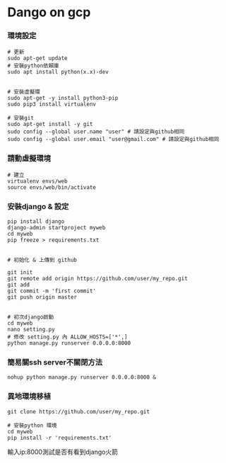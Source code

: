 
# Dango on gcp

### 環境設定

```
# 更新
sudo apt-get update
# 安裝python依賴庫
sudo apt install python(x.x)-dev


# 安裝虛擬環
sudo apt-get -y install python3-pip
sudo pip3 install virtualenv

# 安裝git
sudo apt-get install -y git
sudo config --global user.name "user" # 請設定與github相同
sudo config --global user.email "user@gmail.com" # 請設定與github相同

```

### 請動虛擬環境

```
# 建立
virtualenv envs/web
source envs/web/bin/activate

```

### 安裝django & 設定

```
pip install django
django-admin startproject myweb
cd myweb
pip freeze > requirements.txt


# 初始化 & 上傳到 github

git init
git remote add origin https://github.com/user/my_repo.git
git add
git commit -m 'first commit'
git push origin master


# 初次django啟動
cd myweb
nano setting.py
# 修改 setting.py 內 ALLOW_HOSTS=['*',]
python manage.py runserver 0.0.0.0:8000

```
### 簡易關ssh server不關閉方法


```
nohup python manage.py runserver 0.0.0.0:8000 &
```

### 異地環境移植

```
git clone https://github.com/user/my_repo.git

# 安裝python 環境
cd myweb
pip install -r 'requirements.txt'

```

輸入ip:8000測試是否有看到django火箭

